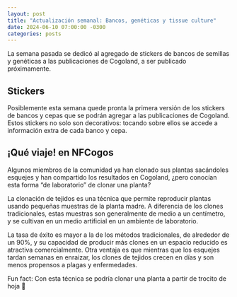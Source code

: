 ```yaml
---
layout: post
title: "Actualización semanal: Bancos, genéticas y tissue culture"
date: 2024-06-10 07:00:00 -0300
categories: posts
---
```


La semana pasada se dedicó al agregado de stickers de bancos de semillas y genéticas a las publicaciones de Cogoland, a ser publicado próximamente.

## Stickers

Posiblemente esta semana quede pronta la primera versión de los stickers de bancos y cepas que se podrán agregar a las publicaciones de Cogoland. Estos stickers no solo son decorativos: tocando sobre ellos se accede a información extra de cada banco y cepa.

## ¡Qué viaje! en NFCogos

Algunos miembros de la comunidad ya han clonado sus plantas sacándoles esquejes y han compartido los resultados en Cogoland, ¿pero conocían esta forma “de laboratorio” de clonar una planta?

La clonación de tejidos es una técnica que permite reproducir plantas usando pequeñas muestras de la planta madre. A diferencia de los clones tradicionales, estas muestras son generalmente de medio a un centímetro, y se cultivan en un medio artificial en un ambiente de laboratorio.

La tasa de éxito es mayor a la de los métodos tradicionales, de alrededor de un 90%, y su capacidad de producir más clones en un espacio reducido es atractiva comercialmente. Otra ventaja es que mientras que los esquejes tardan semanas en enraizar, los clones de tejidos crecen en días y son menos propensos a plagas y enfermedades.

Fun fact: Con esta técnica se podría clonar una planta a partir de trocito de hoja 🤯
